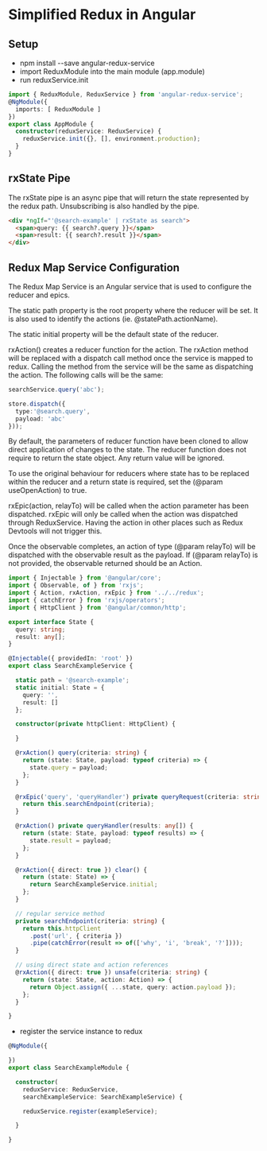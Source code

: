 # Simplified Redux in Angular

## Setup

- npm install --save angular-redux-service
- import ReduxModule into the main module (app.module)
- run reduxService.init

```typescript
import { ReduxModule, ReduxService } from 'angular-redux-service';
@NgModule({
  imports: [ ReduxModule ]
})
export class AppModule { 
  constructor(reduxService: ReduxService) {
    reduxService.init({}, [], environment.production);
  }
}
```

## rxState Pipe

The rxState pipe is an async pipe that will return the state represented by the redux path. Unsubscribing is also handled by the pipe.

```html
<div *ngIf="'@search-example' | rxState as search">
  <span>query: {{ search?.query }}</span>
  <span>result: {{ search?.result }}</span>
</div>
```

## Redux Map Service Configuration

The Redux Map Service is an Angular service that is used to configure the reducer and epics.

The static path property is the root property where the reducer will be set. It is also used to identify the actions (ie. @statePath.actionName).

The static initial property will be the default state of the reducer.

rxAction() creates a reducer function for the action. The rxAction method will be replaced with a dispatch call method once the service is mapped to redux. Calling the method from the service will be the same as dispatching the action. The following calls will be the same:

```typescript
searchService.query('abc');

store.dispatch({ 
  type:'@search.query', 
  payload: 'abc'
}));
```

By default, the parameters of reducer function have been cloned to allow direct application of changes to the state. The reducer function does not require to return the state object. Any return value will be ignored.

To use the original behaviour for reducers where state has to be replaced within the reducer and a return state is required, set the (@param useOpenAction) to true.

rxEpic(action, relayTo) will be called when the action parameter has been dispatched. rxEpic will only be called when the action was dispatched through ReduxService. Having the action in other places such as Redux Devtools will not trigger this. 

Once the observable completes, an action of type (@param relayTo) will be dispatched with the observable result as the payload. If (@param relayTo) is not provided, the observable returned should be an Action.

```typescript
import { Injectable } from '@angular/core';
import { Observable, of } from 'rxjs';
import { Action, rxAction, rxEpic } from '../../redux';
import { catchError } from 'rxjs/operators';
import { HttpClient } from '@angular/common/http';

export interface State {
  query: string;
  result: any[];
}

@Injectable({ providedIn: 'root' })
export class SearchExampleService {

  static path = '@search-example';
  static initial: State = {
    query: '',
    result: []
  };

  constructor(private httpClient: HttpClient) {

  }

  @rxAction() query(criteria: string) {
    return (state: State, payload: typeof criteria) => {
      state.query = payload;
    };
  }

  @rxEpic('query', 'queryHandler') private queryRequest(criteria: string) {
    return this.searchEndpoint(criteria);
  }

  @rxAction() private queryHandler(results: any[]) {
    return (state: State, payload: typeof results) => {
      state.result = payload;
    };
  }

  @rxAction({ direct: true }) clear() {
    return (state: State) => {
      return SearchExampleService.initial;
    };
  }

  // regular service method
  private searchEndpoint(criteria: string) {
    return this.httpClient
      .post('url', { criteria })
      .pipe(catchError(result => of(['why', 'i', 'break', '?'])));
  }

  // using direct state and action references
  @rxAction({ direct: true }) unsafe(criteria: string) {
    return (state: State, action: Action) => {
      return Object.assign({ ...state, query: action.payload });
    };
  }

}
```

- register the service instance to redux
```typescript
@NgModule({

})
export class SearchExampleModule {

  constructor(
    reduxService: ReduxService, 
    searchExampleService: SearchExampleService) {

    reduxService.register(exampleService);

  }

}
```